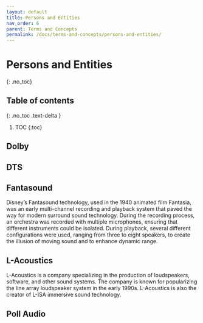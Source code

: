 ```yaml
---
layout: default
title: Persons and Entities
nav_order: 6
parent: Terms and Concepts
permalink: /docs/terms-and-concepts/persons-and-entities/
---
```


# Persons and Entities
{: .no_toc}

## Table of contents
{: .no_toc .text-delta }

1. TOC
{:toc}

## Dolby

## DTS

## Fantasound

Disney’s Fantasound technology, used in the 1940 animated film Fantasia, was an early multi-channel recording and playback system that paved the way for modern surround sound technology. During the recording process, an orchestra was recorded with multiple microphones, ensuring that different instruments could be isolated. During playback, several different configurations were used, ranging from three to eight speakers, to create the illusion of moving sound and to enhance dynamic range.


## L-Acoustics

L-Acoustics is a company specializing in the production of loudspeakers, software, and other sound systems. The company is known for popularizing the line array loudspeaker system in the early 1990s. L-Acoustics is also the creator of L-ISA immersive sound technology.

## Poll Audio



